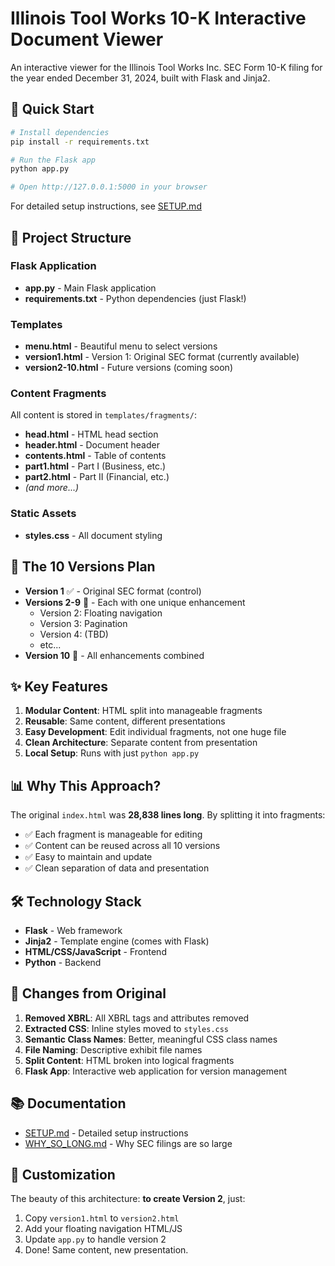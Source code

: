 # Illinois Tool Works 10-K Interactive Document Viewer

An interactive viewer for the Illinois Tool Works Inc. SEC Form 10-K filing for the year ended December 31, 2024, built with Flask and Jinja2.

## 🚀 Quick Start

```bash
# Install dependencies
pip install -r requirements.txt

# Run the Flask app
python app.py

# Open http://127.0.0.1:5000 in your browser
```

For detailed setup instructions, see [SETUP.md](SETUP.md)

## 📁 Project Structure

### Flask Application
- **app.py** - Main Flask application
- **requirements.txt** - Python dependencies (just Flask!)

### Templates
- **menu.html** - Beautiful menu to select versions
- **version1.html** - Version 1: Original SEC format (currently available)
- **version2-10.html** - Future versions (coming soon)

### Content Fragments
All content is stored in `templates/fragments/`:
- **head.html** - HTML head section
- **header.html** - Document header
- **contents.html** - Table of contents
- **part1.html** - Part I (Business, etc.)
- **part2.html** - Part II (Financial, etc.)
- *(and more...)*

### Static Assets
- **styles.css** - All document styling

## 🎯 The 10 Versions Plan

- **Version 1** ✅ - Original SEC format (control)
- **Versions 2-9** 🚧 - Each with one unique enhancement
  - Version 2: Floating navigation
  - Version 3: Pagination
  - Version 4: (TBD)
  - etc...
- **Version 10** 🎉 - All enhancements combined

## ✨ Key Features

1. **Modular Content**: HTML split into manageable fragments
2. **Reusable**: Same content, different presentations
3. **Easy Development**: Edit individual fragments, not one huge file
4. **Clean Architecture**: Separate content from presentation
5. **Local Setup**: Runs with just `python app.py`

## 📊 Why This Approach?

The original `index.html` was **28,838 lines long**. By splitting it into fragments:
- ✅ Each fragment is manageable for editing
- ✅ Content can be reused across all 10 versions
- ✅ Easy to maintain and update
- ✅ Clean separation of data and presentation

## 🛠 Technology Stack

- **Flask** - Web framework
- **Jinja2** - Template engine (comes with Flask)
- **HTML/CSS/JavaScript** - Frontend
- **Python** - Backend

## 📝 Changes from Original

1. **Removed XBRL**: All XBRL tags and attributes removed
2. **Extracted CSS**: Inline styles moved to `styles.css`
3. **Semantic Class Names**: Better, meaningful CSS class names
4. **File Naming**: Descriptive exhibit file names
5. **Split Content**: HTML broken into logical fragments
6. **Flask App**: Interactive web application for version management

## 📚 Documentation

- [SETUP.md](SETUP.md) - Detailed setup instructions
- [WHY_SO_LONG.md](WHY_SO_LONG.md) - Why SEC filings are so large

## 🎨 Customization

The beauty of this architecture: **to create Version 2**, just:
1. Copy `version1.html` to `version2.html`
2. Add your floating navigation HTML/JS
3. Update `app.py` to handle version 2
4. Done! Same content, new presentation.
